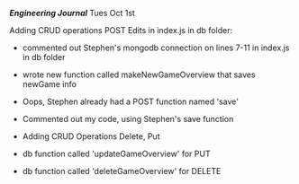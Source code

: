 ***Engineering Journal***
Tues Oct 1st

Adding CRUD operations POST
Edits in index.js in db folder:
- commented out Stephen's mongodb connection on lines 7-11 in index.js in db folder
- wrote new function called makeNewGameOverview that saves newGame info
- Oops, Stephen already had a POST function named 'save'
- Commented out my code, using Stephen's save function


- Adding CRUD Operations Delete, Put
- db function called 'updateGameOverview' for PUT
- db function called 'deleteGameOverview' for DELETE

